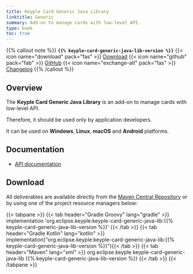 ```yaml
---
title: Keyple Card Generic Java Library
linktitle: Generic
summary: Add-on to manage cards with low-level API.
type: book
toc: true
---
```


{{% callout note %}}
**`{{% keyple-card-generic-java-lib-version %}}`**
<span class="component-metadata">{{< icon name="download" pack="fas" >}} [Download](#download)</span>
<span class="component-metadata">{{< icon name="github" pack="fab" >}} [GitHub](https://github.com/eclipse/keyple-card-generic-java-lib/)</span>
<span class="component-metadata">{{< icon name="exchange-alt" pack="fas" >}} [Changelog](https://github.com/eclipse/keyple-card-generic-java-lib/blob/main/CHANGELOG.md)</span>
{{% /callout %}}

## Overview

The **Keyple Card Generic Java Library** is an add-on to manage cards with low-level API.

Therefore, it should be used only by application developers.

It can be used on **Windows**, **Linux**, **macOS** and **Android** platforms.

## Documentation

* [API documentation](https://eclipse.github.io/keyple-card-generic-java-lib)

## Download

All deliverables are available directly from the [Maven Central Repository](https://search.maven.org/search?q=a:keyple-card-generic-java-lib) or by using one of the project resource managers below:

{{< tabpane >}}
{{< tab header="Gradle Groovy" lang="gradle" >}}
implementation 'org.eclipse.keyple:keyple-card-generic-java-lib:{{% keyple-card-generic-java-lib-version %}}'
{{< /tab >}}
{{< tab header="Gradle Kotlin" lang="kotlin" >}}
implementation("org.eclipse.keyple:keyple-card-generic-java-lib:{{% keyple-card-generic-java-lib-version %}}"){{< /tab >}}
{{< tab header="Maven" lang="xml" >}}
<dependency>
  <groupId>org.eclipse.keyple</groupId>
  <artifactId>keyple-card-generic-java-lib</artifactId>
  <version>{{% keyple-card-generic-java-lib-version %}}</version>
</dependency>
{{< /tab >}}
{{< /tabpane >}}